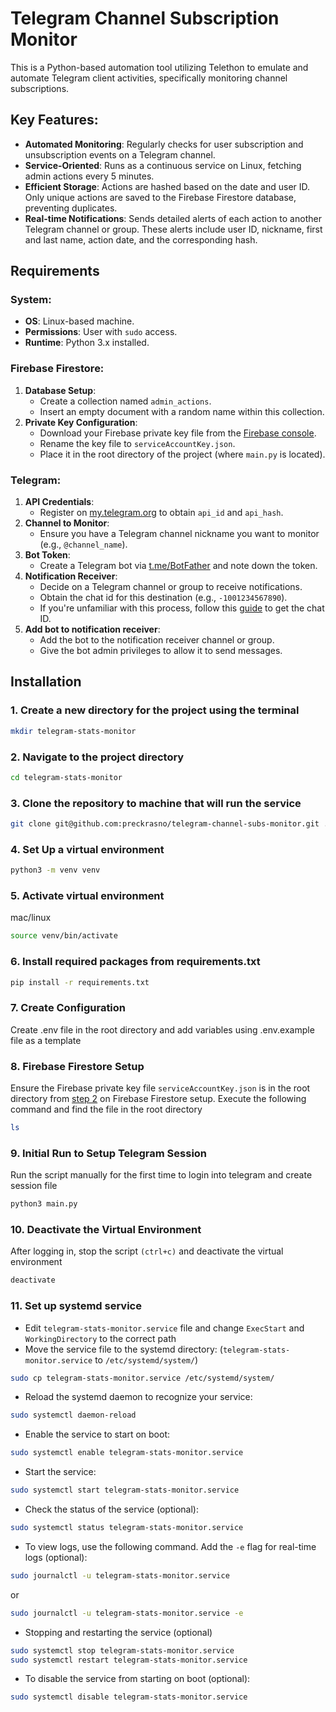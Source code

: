 # Telegram Channel Subscription Monitor

This is a Python-based automation tool utilizing Telethon to emulate and automate Telegram client activities, specifically monitoring channel subscriptions.

## Key Features:

- **Automated Monitoring**: Regularly checks for user subscription and unsubscription events on a Telegram channel.
- **Service-Oriented**: Runs as a continuous service on Linux, fetching admin actions every 5 minutes.
- **Efficient Storage**: Actions are hashed based on the date and user ID. Only unique actions are saved to the Firebase Firestore database, preventing duplicates.
- **Real-time Notifications**: Sends detailed alerts of each action to another Telegram channel or group. These alerts include user ID, nickname, first and last name, action date, and the corresponding hash.

## Requirements

### System:
- **OS**: Linux-based machine.
- **Permissions**: User with `sudo` access.
- **Runtime**: Python 3.x installed.

### Firebase Firestore:
1. **Database Setup**: 
    - Create a collection named `admin_actions`.
    - Insert an empty document with a random name within this collection.
2. **Private Key Configuration**: 
    - Download your Firebase private key file from the [Firebase console](https://console.firebase.google.com/).
    - Rename the key file to `serviceAccountKey.json`.
    - Place it in the root directory of the project (where `main.py` is located).

### Telegram:
1. **API Credentials**: 
    - Register on [my.telegram.org](https://my.telegram.org/) to obtain `api_id` and `api_hash`.
2. **Channel to Monitor**: 
    - Ensure you have a Telegram channel nickname you want to monitor (e.g., `@channel_name`).
3. **Bot Token**: 
    - Create a Telegram bot via [t.me/BotFather](https://t.me/BotFather) and note down the token.
4. **Notification Receiver**: 
    - Decide on a Telegram channel or group to receive notifications.
    - Obtain the chat id for this destination (e.g., `-1001234567890`). 
    - If you're unfamiliar with this process, follow this [guide](https://gist.github.com/mraaroncruz/e76d19f7d61d59419002db54030ebe35) to get the chat ID.
5. **Add bot to notification receiver**: 
    - Add the bot to the notification receiver channel or group.
    - Give the bot admin privileges to allow it to send messages.



## Installation

### 1. Create a new directory for the project using the terminal
```bash
mkdir telegram-stats-monitor
```

### 2. Navigate to the project directory
```bash
cd telegram-stats-monitor
```

### 3. Clone the repository to machine that will run the service
```bash
git clone git@github.com:preckrasno/telegram-channel-subs-monitor.git .
```

### 4. Set Up a virtual environment
```bash
python3 -m venv venv
```

### 5. Activate virtual environment
mac/linux
```bash
source venv/bin/activate
```

### 6. Install required packages from requirements.txt
```bash
pip install -r requirements.txt
```

### 7. Create Configuration
Create .env file in the root directory and add variables using .env.example file as a template

### 8. Firebase Firestore Setup
Ensure the Firebase private key file `serviceAccountKey.json` is in the root directory from [step 2](#firebase-firestore) on Firebase Firestore setup. Execute the following command and find the file in the root directory
```bash
ls
```

### 9. Initial Run to Setup Telegram Session
Run the script manually for the first time to login into telegram and create session file
```bash
python3 main.py
```

### 10. Deactivate the Virtual Environment
After logging in, stop the script `(ctrl+c)` and deactivate the virtual environment
```bash
deactivate
```

### 11. Set up systemd service
- Edit `telegram-stats-monitor.service` file and change `ExecStart` and `WorkingDirectory` to the correct path
- Move the service file to the systemd directory:
 (`telegram-stats-monitor.service` to `/etc/systemd/system/`)
```bash
sudo cp telegram-stats-monitor.service /etc/systemd/system/
```
- Reload the systemd daemon to recognize your service:
```bash
sudo systemctl daemon-reload
```
- Enable the service to start on boot:
```bash
sudo systemctl enable telegram-stats-monitor.service
```
- Start the service:
```bash
sudo systemctl start telegram-stats-monitor.service
```
- Check the status of the service (optional):
```bash
sudo systemctl status telegram-stats-monitor.service
```
- To view logs, use the following command. Add the `-e` flag for real-time logs (optional):
```bash
sudo journalctl -u telegram-stats-monitor.service
```
or 
```bash
sudo journalctl -u telegram-stats-monitor.service -e
```
- Stopping and restarting the service (optional)
```bash
sudo systemctl stop telegram-stats-monitor.service
sudo systemctl restart telegram-stats-monitor.service
```
- To disable the service from starting on boot (optional):
```bash
sudo systemctl disable telegram-stats-monitor.service
```